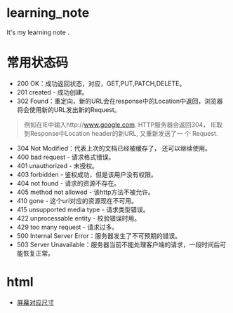 # learning_note
It's my learning note .


# 常用状态码
* 200 OK：成功返回状态，对应，GET,PUT,PATCH,DELETE。
* 201 created  - 成功创建。
* 302 Found：重定向，新的URL会在response中的Location中返回，浏览器将会使用新的URL发出新的Request。
> 例如在IE中输入http://www.google.com. HTTP服务器会返回304， IE取到Response中Location header的新URL, 又重新发送了一 个 Request.
* 304 Not Modified：代表上次的文档已经被缓存了， 还可以继续使用。
* 400 bad request   - 请求格式错误。
* 401 unauthorized   - 未授权。
* 403 forbidden   - 鉴权成功，但是该用户没有权限。
* 404 not found - 请求的资源不存在。
* 405 method not allowed - 该http方法不被允许。
* 410 gone - 这个url对应的资源现在不可用。
* 415 unsupported media type - 请求类型错误。
* 422 unprocessable entity - 校验错误时用。
* 429 too many request - 请求过多。
* 500 Internal Server Error：服务器发生了不可预期的错误。
* 503 Server Unavailable：服务器当前不能处理客户端的请求，一段时间后可能恢复正常。

# html

* [屏幕对应尺寸](https://github.com/mqday/learning_note/raw/master/static/栅格参数.png)
